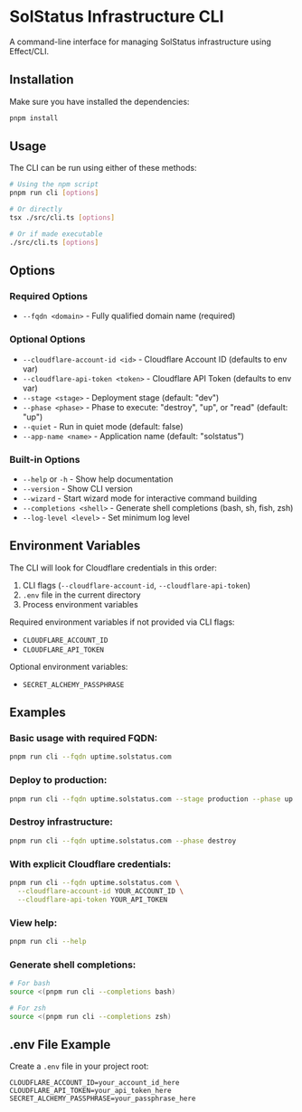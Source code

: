 # SolStatus Infrastructure CLI

A command-line interface for managing SolStatus infrastructure using Effect/CLI.

## Installation

Make sure you have installed the dependencies:

```bash
pnpm install
```

## Usage

The CLI can be run using either of these methods:

```bash
# Using the npm script
pnpm run cli [options]

# Or directly
tsx ./src/cli.ts [options]

# Or if made executable
./src/cli.ts [options]
```

## Options

### Required Options

- `--fqdn <domain>` - Fully qualified domain name (required)

### Optional Options

- `--cloudflare-account-id <id>` - Cloudflare Account ID (defaults to env var)
- `--cloudflare-api-token <token>` - Cloudflare API Token (defaults to env var)
- `--stage <stage>` - Deployment stage (default: "dev")
- `--phase <phase>` - Phase to execute: "destroy", "up", or "read" (default: "up")
- `--quiet` - Run in quiet mode (default: false)
- `--app-name <name>` - Application name (default: "solstatus")

### Built-in Options

- `--help` or `-h` - Show help documentation
- `--version` - Show CLI version
- `--wizard` - Start wizard mode for interactive command building
- `--completions <shell>` - Generate shell completions (bash, sh, fish, zsh)
- `--log-level <level>` - Set minimum log level

## Environment Variables

The CLI will look for Cloudflare credentials in this order:
1. CLI flags (`--cloudflare-account-id`, `--cloudflare-api-token`)
2. `.env` file in the current directory
3. Process environment variables

Required environment variables if not provided via CLI flags:
- `CLOUDFLARE_ACCOUNT_ID`
- `CLOUDFLARE_API_TOKEN`

Optional environment variables:
- `SECRET_ALCHEMY_PASSPHRASE`

## Examples

### Basic usage with required FQDN:
```bash
pnpm run cli --fqdn uptime.solstatus.com
```

### Deploy to production:
```bash
pnpm run cli --fqdn uptime.solstatus.com --stage production --phase up
```

### Destroy infrastructure:
```bash
pnpm run cli --fqdn uptime.solstatus.com --phase destroy
```

### With explicit Cloudflare credentials:
```bash
pnpm run cli --fqdn uptime.solstatus.com \
  --cloudflare-account-id YOUR_ACCOUNT_ID \
  --cloudflare-api-token YOUR_API_TOKEN
```

### View help:
```bash
pnpm run cli --help
```

### Generate shell completions:
```bash
# For bash
source <(pnpm run cli --completions bash)

# For zsh
source <(pnpm run cli --completions zsh)
```

## .env File Example

Create a `.env` file in your project root:

```env
CLOUDFLARE_ACCOUNT_ID=your_account_id_here
CLOUDFLARE_API_TOKEN=your_api_token_here
SECRET_ALCHEMY_PASSPHRASE=your_passphrase_here
``` 